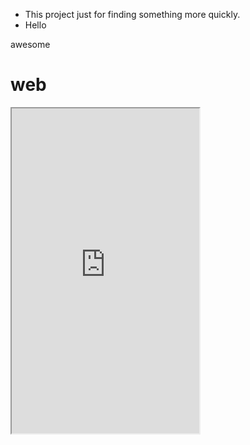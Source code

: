 

* This project just for finding something more quickly.
* Hello

awesome

# web
<div>
<iframe src="https://magic-king.net/" frameborder=1 height="520px">
</iframe>
</div>

